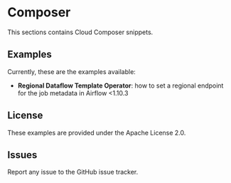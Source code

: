# Composer

This sections contains Cloud Composer snippets.

## Examples

Currently, these are the examples available:

* **Regional Dataflow Template Operator**: how to set a regional endpoint for the job metadata in Airflow <1.10.3

## License

These examples are provided under the Apache License 2.0.

## Issues

Report any issue to the GitHub issue tracker.
